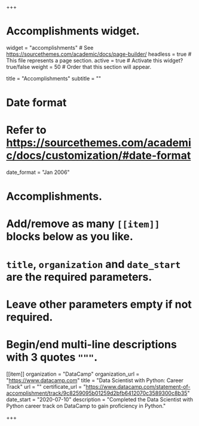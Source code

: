 +++
# Accomplishments widget.
widget = "accomplishments"  # See https://sourcethemes.com/academic/docs/page-builder/
headless = true  # This file represents a page section.
active = true  # Activate this widget? true/false
weight = 50  # Order that this section will appear.

title = "Accomplish&shy;ments"
subtitle = ""

# Date format
#   Refer to https://sourcethemes.com/academic/docs/customization/#date-format
date_format = "Jan 2006"

# Accomplishments.
#   Add/remove as many `[[item]]` blocks below as you like.
#   `title`, `organization` and `date_start` are the required parameters.
#   Leave other parameters empty if not required.
#   Begin/end multi-line descriptions with 3 quotes `"""`.

  
[[item]]
  organization = "DataCamp"
  organization_url = "https://www.datacamp.com"
  title = "Data Scientist with Python: Career Track"
  url = ""
  certificate_url = "https://www.datacamp.com/statement-of-accomplishment/track/9c8259095b01259d2bfb6412070c3589300c8b35"
  date_start = "2020-07-10"
  description = "Completed the Data Scientist with Python career track on DataCamp to gain proficiency in Python."

+++
